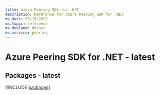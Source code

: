 ```yaml
---
title: Azure Peering SDK for .NET
description: Reference for Azure Peering SDK for .NET
ms.date: 05/19/2025
ms.topic: reference
ms.devlang: dotnet
ms.service: peering
---
```

# Azure Peering SDK for .NET - latest
## Packages - latest
[!INCLUDE [packages](peering-index.md)]